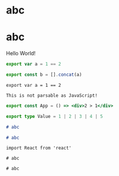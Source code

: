 # abc

# abc

<div>Hello World!</div>

<!-- eslint-disable unicorn/prefer-spread -->

```JavaScript
export var a = 1 == 2

export const b = [].concat(a)
```

```
export var a = 1 == 2
```

```log
This is not parsable as JavaScript!
```

<!-- eslint-mdx -->

```jsx
export const App = () => <div>2 > 1</div>
```

<!-- eslint-skip -->

```TypeScript
export type Value = 1 | 2 | 3 | 4 | 5
```

```MarkDown
# abc

# abc
```

<!-- mdx -->

```mdx
import React from 'react'

# abc

# abc
```
